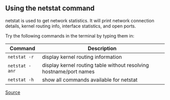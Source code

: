 ## Using the netstat command ##

netstat is used to get network statistics. It will print network connection details, kernel routing info, interface statistics, and open ports.

Try the following commands in the terminal by typing them in:

Command | Description
---------------------|----------------------------------------------------
`netstat -r` | display kernel routing information
`netstat -anr`| display kernel routing table without resolving hostname/port names
`netstat -h` | show all commands available for netstat



[Source](https://www.oreilly.com/library/view/centos-quick-start/9781789344875/efd03792-bf12-4401-9c17-37837441a33b.xhtml)



